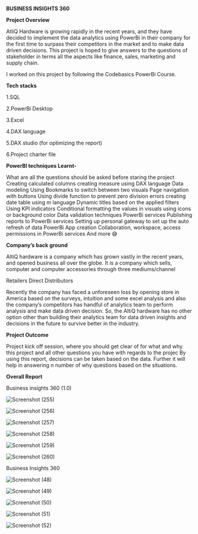 
**BUSINESS INSIGHTS 360**

**Project Overview**

AtliQ Hardware is growing rapidly in the recent years, and they have decided to implement the data analytics using PowerBi in their company for the first time to surpass their competitors in the market and to make data driven decisions. This project is hoped to give answers to the questions of stakeholder in terms all the aspects like finance, sales, marketing and supply chain.

I worked on this project by following the Codebasics PowerBi Course.

**Tech stacks**

1.SQL

2.PowerBi Desktop

3.Excel

4.DAX language

5.DAX studio (for optimizing the report)

6.Project charter file


  **PowerBI techniques Learnt-**

What are all the questions should be asked before staring the project
Creating calculated columns
creating measure using DAX language
Data modeling
Using Bookmarks to switch between two visuals
Page navigation with buttons
Using divide function to prevent zero division errors
creating date table using m language
Dynamic titles based on the applied filters
Using KPI indicators
Conditional formatting the values in visuals using icons or background color
Data validation techniques
PowerBi services
Publishing reports to PowerBi services
Setting up personal gateway to set up the auto refresh of data
PowerBi App creation
Collaboration, workspace, access permissions in PowerBi services
And more 😅


**Company’s back ground**

AltiQ hardware is a company which has grown vastly in the recent years, and opened business all over the globe. It is a company which sells, computer and computer accessories through three mediums/channel

Retailers
Direct
Distributors

Recently the company has faced a unforeseen loss by opening store in America based on the surveys, intuition and some excel analysis and also the company’s competitors has handful of analytics team to perform analysis and make data driven decision. So, the AltiQ hardware has no other option other than building their analytics team for data driven insights and decisions in the future to survive better in the industry.

**Project Outcome**

Project kick off session, where you should get clear of for what and why this project and all other questions you have with regards to the projec
By using this report, decisions can be taken based on the data. Further it will help in answering n number of why questions based on the situations.


                                                               
**Overall Report**


Business insights 360 (1.0)

![Screenshot (255)](https://github.com/ridhi0228/Atliq-Hardware-Insights-360/assets/132190698/e0ecfe7f-a2cc-423e-9fe4-11ccfa0c7066)

![Screenshot (256)](https://github.com/ridhi0228/Atliq-Hardware-Insights-360/assets/132190698/82e4a19a-1d9f-4773-8481-b47f4e5b6c37)

![Screenshot (257)](https://github.com/ridhi0228/Atliq-Hardware-Insights-360/assets/132190698/169cff2c-44ee-412c-ba0e-4cdc686b5a4d)

![Screenshot (258)](https://github.com/ridhi0228/Atliq-Hardware-Insights-360/assets/132190698/16f920b9-5bb1-4627-8a2e-07741603ad6a)


![Screenshot (259)](https://github.com/ridhi0228/Atliq-Hardware-Insights-360/assets/132190698/12d00d0f-40c9-482c-98cc-2a1c6f308f37)

![Screenshot (260)](https://github.com/ridhi0228/Atliq-Hardware-Insights-360/assets/132190698/ca002f3a-a7b7-48d6-92bf-295ed6f79eba)





Business Insights 360

![Screenshot (48)](https://github.com/ridhi0228/Atliq-Hardware-Insights-360/assets/132190698/f32c99cd-ac5b-4668-a769-0fb3cbb60e4f)


![Screenshot (49)](https://github.com/ridhi0228/Atliq-Hardware-Insights-360/assets/132190698/146a21d1-b65c-4b5d-a963-4ec9c4305429)


![Screenshot (50)](https://github.com/ridhi0228/Atliq-Hardware-Insights-360/assets/132190698/77355154-3c3f-4135-8eff-1203d7288f8e)
                                                 
![Screenshot (51)](https://github.com/ridhi0228/Atliq-Hardware-Insights-360/assets/132190698/28e250e0-40e2-408d-a3bb-cf8094e98289)

![Screenshot (52)](https://github.com/ridhi0228/Atliq-Hardware-Insights-360/assets/132190698/16693501-7685-4bf1-b07c-2eda3e447e46)
